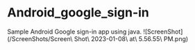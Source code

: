 # Android_google_sign-in
Sample Android Google sign-in app using java.
![ScreenShot](/ScreenShots/Screen\ Shot\ 2023-01-08\ at\ 5.56.55\ PM.png)
